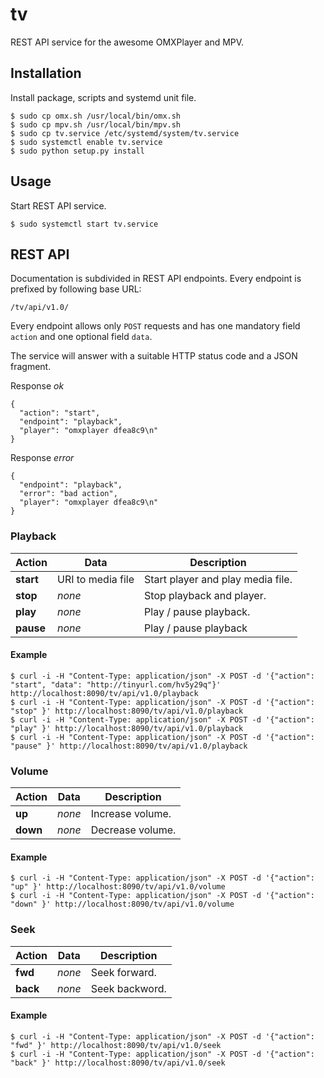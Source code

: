 # tv

REST API service for the awesome OMXPlayer and MPV.

## Installation

Install package, scripts and systemd unit file.

    $ sudo cp omx.sh /usr/local/bin/omx.sh
    $ sudo cp mpv.sh /usr/local/bin/mpv.sh
    $ sudo cp tv.service /etc/systemd/system/tv.service
    $ sudo systemctl enable tv.service
    $ sudo python setup.py install

## Usage

Start REST API service.

    $ sudo systemctl start tv.service

## REST API

Documentation is subdivided in REST API endpoints. Every endpoint is prefixed by
following base URL:

    /tv/api/v1.0/

Every endpoint allows only `POST` requests and has one mandatory field `action`
and one optional field `data`.

The service will answer with a suitable HTTP status code and a JSON fragment.

Response *ok*

    {
      "action": "start",
      "endpoint": "playback",
      "player": "omxplayer dfea8c9\n"
    }

Response *error*

    {
      "endpoint": "playback",
      "error": "bad action",
      "player": "omxplayer dfea8c9\n"
    }

### Playback

| Action    | Data               | Description                       |
| --------- | ------------------ | --------------------------------- |
| **start** | URI to media file  | Start player and play media file. |
| **stop**  | *none*             | Stop playback and player.         |
| **play**  | *none*             | Play / pause playback.            |
| **pause** | *none*             | Play / pause playback             |

#### Example

    $ curl -i -H "Content-Type: application/json" -X POST -d '{"action": "start", "data": "http://tinyurl.com/hv5y29q"}' http://localhost:8090/tv/api/v1.0/playback
    $ curl -i -H "Content-Type: application/json" -X POST -d '{"action": "stop" }' http://localhost:8090/tv/api/v1.0/playback
    $ curl -i -H "Content-Type: application/json" -X POST -d '{"action": "play" }' http://localhost:8090/tv/api/v1.0/playback
    $ curl -i -H "Content-Type: application/json" -X POST -d '{"action": "pause" }' http://localhost:8090/tv/api/v1.0/playback

### Volume

| Action   | Data   | Description      |
| -------- | ------ | ---------------- |
| **up**   | *none* | Increase volume. |
| **down** | *none* | Decrease volume. |

#### Example

    $ curl -i -H "Content-Type: application/json" -X POST -d '{"action": "up" }' http://localhost:8090/tv/api/v1.0/volume
    $ curl -i -H "Content-Type: application/json" -X POST -d '{"action": "down" }' http://localhost:8090/tv/api/v1.0/volume

### Seek

| Action   | Data   | Description    |
| -------- | ------ | -------------- |
| **fwd**  | *none* | Seek forward.  |
| **back** | *none* | Seek backword. |

#### Example

    $ curl -i -H "Content-Type: application/json" -X POST -d '{"action": "fwd" }' http://localhost:8090/tv/api/v1.0/seek
    $ curl -i -H "Content-Type: application/json" -X POST -d '{"action": "back" }' http://localhost:8090/tv/api/v1.0/seek
